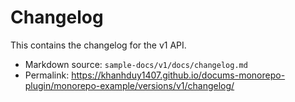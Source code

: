 # Changelog

This contains the changelog for the v1 API.

- Markdown source: `sample-docs/v1/docs/changelog.md`
- Permalink: <https://khanhduy1407.github.io/docums-monorepo-plugin/monorepo-example/versions/v1/changelog/>